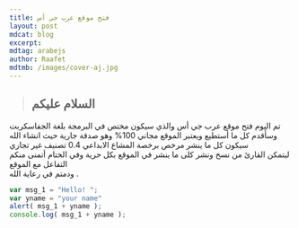 ```yaml
---
title: فتح موقع عرب جي أس
layout: post
mdcat: blog
excerpt: 
mdtag: arabejs
author: Raafet
mdtmb: /images/cover-aj.jpg
---
```

> ## السلام عليكم 

تم اليوم فتح موقع عرب جي أس والذي سيكون مختص في البرمجة بلغة الجفاسكربت  
وسأقدم كل ما أستطيع ويعتبر الموقع مجاني 100% وهو صدقة جارية حيث انشاء الله  
سيكون كل ما ينشر مرخص برخصة المشاع الابداعي 0.4 تصنيف غير تجاري  
ليتمكن القارئ من نسخ ونشر كلى ما ينشر في الموقع بكل حرية
وفي الختام أتمنى منكم التفاعل مع الموقع  
ودمتم في رعاية الله .

```javascript
var msg_1 = "Hello! ";
var yname = "your name"
alert( msg_1 + yname );
console.log( msg_1 + yname );
```